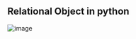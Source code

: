 ## Relational Object in python





![image](https://s3.amazonaws.com/alx-intranet.hbtn.io/uploads/medias/2020/9/f84fe6edb9436c8560996c6d72e17ea51dab28e1.jpg?X-Amz-Algorithm=AWS4-HMAC-SHA256&X-Amz-Credential=AKIARDDGGGOUSBVO6H7D%2F20230320%2Fus-east-1%2Fs3%2Faws4_request&X-Amz-Date=20230320T051732Z&X-Amz-Expires=86400&X-Amz-SignedHeaders=host&X-Amz-Signature=ed6ec02faa8abd71be9100234fa854aece15cb88358538cb5ec579b680ad9d53)
